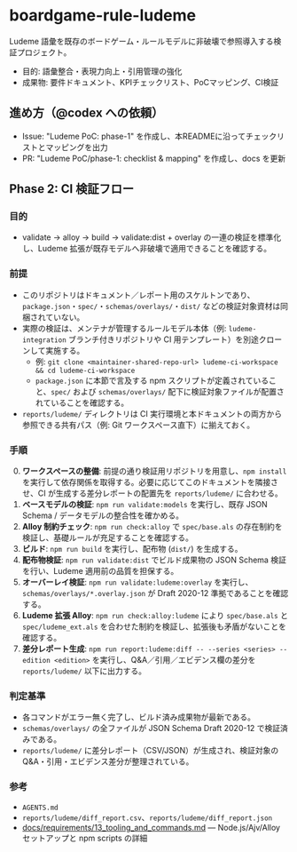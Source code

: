 # boardgame-rule-ludeme

Ludeme 語彙を既存のボードゲーム・ルールモデルに非破壊で参照導入する検証プロジェクト。
- 目的: 語彙整合・表現力向上・引用管理の強化
- 成果物: 要件ドキュメント、KPIチェックリスト、PoCマッピング、CI検証

## 進め方（@codex への依頼）
- Issue: "Ludeme PoC: phase-1" を作成し、本READMEに沿ってチェックリストとマッピングを出力
- PR: "Ludeme PoC/phase-1: checklist & mapping" を作成し、docs を更新

## Phase 2: CI 検証フロー

### 目的
- validate → alloy → build → validate:dist + overlay の一連の検証を標準化し、Ludeme 拡張が既存モデルへ非破壊で適用できることを確認する。

### 前提
- このリポジトリはドキュメント／レポート用のスケルトンであり、`package.json`・`spec/`・`schemas/overlays/`・`dist/` などの検証対象資材は同梱されていない。
- 実際の検証は、メンテナが管理するルールモデル本体（例: `ludeme-integration` ブランチ付きリポジトリや CI 用テンプレート）を別途クローンして実施する。
  - 例: `git clone <maintainer-shared-repo-url> ludeme-ci-workspace && cd ludeme-ci-workspace`
  - `package.json` に本節で言及する npm スクリプトが定義されていること、`spec/` および `schemas/overlays/` 配下に検証対象ファイルが配置されていることを確認する。
- `reports/ludeme/` ディレクトリは CI 実行環境と本ドキュメントの両方から参照できる共有パス（例: Git ワークスペース直下）に揃えておく。

### 手順
0. **ワークスペースの整備**: 前提の通り検証用リポジトリを用意し、`npm install` を実行して依存関係を取得する。必要に応じてこのドキュメントを隣接させ、CI が生成する差分レポートの配置先を `reports/ludeme/` に合わせる。
1. **ベースモデルの検証**: `npm run validate:models` を実行し、既存 JSON Schema / データモデルの整合性を確かめる。
2. **Alloy 制約チェック**: `npm run check:alloy` で `spec/base.als` の存在制約を検証し、基礎ルールが充足することを確認する。
3. **ビルド**: `npm run build` を実行し、配布物 (`dist/`) を生成する。
4. **配布物検証**: `npm run validate:dist` でビルド成果物の JSON Schema 検証を行い、Ludeme 適用前の品質を担保する。
5. **オーバーレイ検証**: `npm run validate:ludeme:overlay` を実行し、`schemas/overlays/*.overlay.json` が Draft 2020-12 準拠であることを確認する。
6. **Ludeme 拡張 Alloy**: `npm run check:alloy:ludeme` により `spec/base.als` と `spec/ludeme_ext.als` を合わせた制約を検証し、拡張後も矛盾がないことを確認する。
7. **差分レポート生成**: `npm run report:ludeme:diff -- --series <series> --edition <edition>` を実行し、Q&A／引用／エビデンス欄の差分を `reports/ludeme/` 以下に出力する。

### 判定基準
- 各コマンドがエラー無く完了し、ビルド済み成果物が最新である。
- `schemas/overlays/` の全ファイルが JSON Schema Draft 2020-12 で検証済みである。
- `reports/ludeme/` に差分レポート（CSV/JSON）が生成され、検証対象の Q&A・引用・エビデンス差分が整理されている。

### 参考
- `AGENTS.md`
- `reports/ludeme/diff_report.csv`、`reports/ludeme/diff_report.json`
- [docs/requirements/13_tooling_and_commands.md](requirements/13_tooling_and_commands.md) — Node.js/Ajv/Alloy セットアップと npm scripts の詳細
